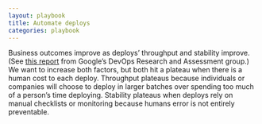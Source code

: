 ```yaml
---
layout: playbook
title: Automate deploys
categories: playbook
---
```


Business outcomes improve as deploys’ throughput and stability improve. (See [this report](https://cloudplatformonline.com/2018-state-of-devops-typ.html) from Google’s DevOps Research and Assessment group.) We want to increase both factors, but both hit a plateau when there is a human cost to each deploy. Throughput plateaus because individuals or companies will choose to deploy in larger batches over spending too much of a person’s time deploying. Stability plateaus when deploys rely on manual checklists or monitoring because humans error is not entirely preventable.
